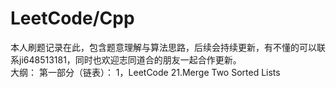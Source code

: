 # LeetCode/Cpp
本人刷题记录在此，包含题意理解与算法思路，后续会持续更新，有不懂的可以联系ji648513181，同时也欢迎志同道合的朋友一起合作更新。  
大纲： 
第一部分（链表）： 
1，LeetCode 21.Merge Two Sorted Lists

